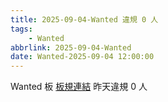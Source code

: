 ```yaml
---
title: 2025-09-04-Wanted 違規 0 人
tags:
    - Wanted
abbrlink: 2025-09-04-Wanted
date: Wanted-2025-09-04 12:00:00
---
```

Wanted 板 [板規連結](https://www.ptt.cc/bbs/Wanted/M.1608829773.A.D3B.html)
昨天違規 0 人
